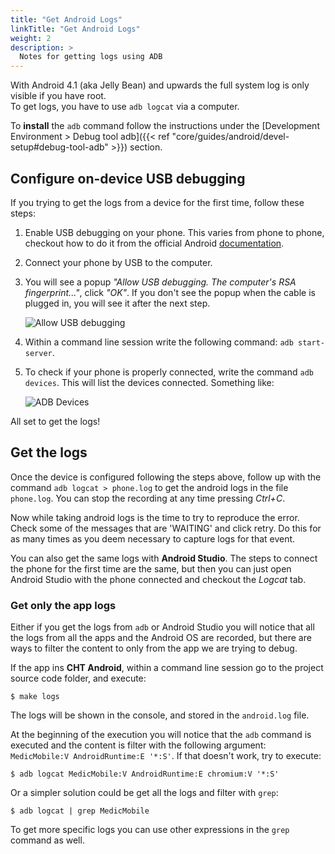 ```yaml
---
title: "Get Android Logs"
linkTitle: "Get Android Logs"
weight: 2
description: >
  Notes for getting logs using ADB
---
```


With Android 4.1 (aka Jelly Bean) and upwards the full system log is only visible if you have root.  
To get logs, you have to use `adb logcat` via a computer.

To **install** the `adb` command follow the instructions under the [Development Environment > Debug tool adb]({{< ref "core/guides/android/devel-setup#debug-tool-adb" >}}) section.

## Configure on-device USB debugging

If you trying to get the logs from a device for the first time, follow these steps:


1. Enable USB debugging on your phone. This varies from phone to phone, checkout how to do it from the official Android [documentation](https://developer.android.com/studio/debug/dev-options#enable).

2. Connect your phone by USB to the computer.

3. You will see a popup _"Allow USB debugging. The computer's RSA fingerprint..."_, click _"OK"_. If you don't see the popup when the cable is plugged in, you will see it after the next step.

   ![Allow USB debugging](allow_usb_debugging.png)

4. Within a command line session write the following command: `adb start-server`.

5. To check if your phone is properly connected, write the command `adb devices`. This will list the devices connected. Something like: 

   ![ADB Devices](adb_devices.png)

All set to get the logs!


## Get the logs

Once the device is configured following the steps above, follow up with the command `adb logcat > phone.log` to get the android logs in the file `phone.log`. You can stop the recording at any time pressing _Ctrl+C_.

Now while taking android logs is the time to try to reproduce the error. 
Check some of the messages that are 'WAITING' and click retry. Do this for as many times as you deem necessary to capture logs for that event.

You can also get the same logs with **Android Studio**. The steps to connect the phone for the first time are the same, but then you can just open Android Studio with the phone connected and checkout the _Logcat_ tab.

### Get only the app logs

Either if you get the logs from `adb` or Android Studio you will notice that all the logs from all the apps and the Android OS are recorded, but there are ways to filter the content to only from the app we are trying to debug.

If the app ins **CHT Android**, within a command line session go to the project source code folder, and execute:

```
$ make logs
```

The logs will be shown in the console, and stored in the `android.log` file.

At the beginning of the execution you will notice that the `adb` command is executed and the content is filter with the following argument: `MedicMobile:V AndroidRuntime:E '*:S'`. If that doesn't work, try to execute:

```
$ adb logcat MedicMobile:V AndroidRuntime:E chromium:V '*:S'
```

Or a simpler solution could be get all the logs and filter with `grep`:

```
$ adb logcat | grep MedicMobile
```

To get more specific logs you can use other expressions in the `grep` command as well.